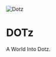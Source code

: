![Dotz](https://user-images.githubusercontent.com/118053552/201516114-f3d83b57-1981-484e-8794-969c4c42e2b4.png)
# DOTz
A World Into Dotz.
